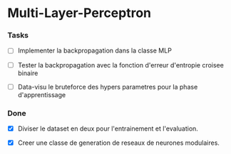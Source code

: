<h1> Multi-Layer-Perceptron </h1>

<h3> Tasks </h3>

- [ ] Implementer la backpropagation dans la classe MLP

- [ ] Tester la backpropagation avec la fonction d'erreur d'entropie croisee binaire

- [ ] Data-visu le bruteforce des hypers parametres pour la phase d'apprentissage

<h3>Done</h3>

- [x] Diviser le dataset en deux pour l'entrainement et l'evaluation.

- [x] Creer une classe de generation de reseaux de neurones modulaires.
